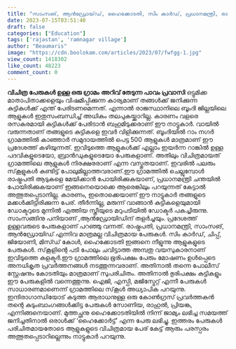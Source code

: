 ```yaml
---
title: "സാംസങ്, ആൻഡ്രോയ്‌ഡ്, ഹൈക്കോടതി, സിം കാര്‍ഡ്, പ്രധാനമന്ത്രി, രാഷ്‌ട്രപതി... പേടിക്കണ്ട, ഇതൊക്കെ ഇവിടത്തെ കുട്ടികളുടെ പേരുകളാണ്"
date: 2023-07-15T03:51:40
draft: false
categories: ["Education"]
tags: ['rajastan', 'ramnagar village']
author: "Beaumaris"
image: "https://cdn.boolokam.com/articles/2023/07/fwfgg-1.jpg"
view_count: 1418302
like_count: 48223
comment_count: 0
---
```


**വിചിത്ര പേരുകൾ ഉള്ള ഒരു ഗ്രാമം** **അറിവ് തേടുന്ന പാവം പ്രവാസി** ഒട്ടുമിക്ക മാതാപിതാക്കളെയും വിഷമിപ്പിക്കുന്ന കാര്യമാണ് തങ്ങള്‍ക്ക് ജനിക്കുന്ന കുട്ടികള്‍ക്ക് എന്ത് പേരിടണമെന്നത്. എന്നാല്‍ രാജസ്ഥാനിലെ ബൂംദി ജില്ലയിലെ ആളുകള്‍ ഇതുസംബന്ധിച്ച് അധികം തലപുകയ്ക്കാറില്ല. കാരണം വളരെ രസകരമായി കുട്ടികള്‍ക്ക് പേരിടാന്‍ ബഹുമിടുക്കരാണ് ഈ നാട്ടുകാര്‍. വായില്‍ വരുന്നതാണ് തങ്ങളുടെ കുട്ടികളെ ഇവര്‍ വിളിക്കുന്നത്. ബൂംദിയില്‍ റാം നഗര്‍ ഗ്രാമത്തില്‍ കാഞ്ഞാര്‍ സമുദായത്തില്‍ പെട്ട 500 ആളുകള്‍ മാത്രമാണ് ഈ പ്രദേശത്ത് കഴിയുന്നത്. ഇവിടുത്തെ ആളുകള്‍ക്ക് എല്ലാം ഇയര്‍ന്ന റാങ്കില്‍ ഉള്ള പദവികളുടെയോ, ബ്രാന്‍ഡുകളുടെയോ പേരുകളാണ്. അതിലും വിചിത്രമായത് ഗ്രാമത്തിലെ ആളുകള്‍ നിരക്ഷരരാണ് എന്ന വസ്തുതയാണ്. ഇവരില്‍ പലരും സ്‌കൂളുകള്‍ കണ്ടിട്ട് പോലുമില്ലാത്തവരാണ്.ഈ ഗ്രാമത്തില്‍ ചെല്ലുമ്പോള്‍ രാഷ്ട്രപതി ആടുകളെ മേയിക്കാന്‍ പോയിരിക്കുകയാണ്, പ്രധാനമന്ത്രി ചന്തയില്‍ പോയിരിക്കുകയാണ് ഇങ്ങനെയൊക്കെ ആരെങ്കിലും പറയുന്നത് കേട്ടാല്‍ അത്ഭുതപ്പെടാനില്ല. കാരണം, ഇതൊക്കെയാണ് ഈ നാട്ടുകാര്‍ തങ്ങളുടെ മക്കള്‍ക്കിട്ടിരിക്കുന്ന പേര്. തീര്‍ന്നില്ല, മരുന്ന് വാങ്ങാന്‍ കുട്ടികളെയുമായി ഡോക്ടറുടെ മുന്നില്‍ എത്തിയ സ്ത്രീയുടെ മറുപടിയില്‍ ഡോക്ടര്‍ പകച്ചിരുന്നു. [](https://cdn.boolokam.com/articles/2023/07/fwfgg-1.jpg)സാംസങ്ങിനു പനിയാണ് ,ആന്‍ഡ്രോയിഡിന് തളര്‍ച്ചയും. പ്രദേശത്ത് ഉള്ളവരുടെ പേരുകളാണ് പറഞ്ഞു വന്നത്. രാഷ്ട്രപതി, പ്രധാനമന്ത്രി, സാംസങ്, ആന്‍ഡ്രോയിഡ് എന്നിവ മാത്രമല്ല വിചിത്രമായ പേരുകള്‍. സിം കാര്‍ഡ്, ചിപ്പ്, ജിയോണി, മിസ്ഡ് കോള്‍, ഹൈക്കോടതി ഇങ്ങനെ നീളുന്നു ആളുകളുടെ പേരുകള്‍. സ്‌കൂളിന്റെ പടി പോലും ചവിട്ടാത്ത അമ്പതു വയസുകാരനാണ് ഇവിടുത്തെ കളക്ടര്‍.ഈ ഗ്രാമത്തിലെ ഭൂരിപക്ഷം പേരും മോഷണം ഉള്‍പ്പെടെ അനധികൃത പ്രവര്‍ത്തനങ്ങള്‍ നടത്തുന്നവരാണ്. അതിനാല്‍ തന്നെ പോലീസ് സ്റ്റേഷനും കോടതിയും മാത്രമാണ് സുപരിചിതം. അതിനാല്‍ ഭുരിപക്ഷം കുട്ടികളും ഈ പേരുകളില്‍ വന്നെത്തുന്നു. ഐജി, എസ്പി, മജിസ്ട്രേറ്റ് എന്നീ പേരുകള്‍ സാധാരണമാണെന്ന് ഗ്രാമത്തിലെ സ്‌കൂള്‍ അധ്യാപിക പറയുന്നു. ഇന്ദിരാഗാന്ധിയോട് കടുത്ത ആരാധനുള്ള ഒരു കോണ്‍ഗ്രസ് പ്രവര്‍ത്തകന്‍ തന്റെ കുടുംബാംഗങ്ങള്‍ക്കിട്ട പേരുകള്‍ സോണിയ, രാഹുല്‍, പ്രിയങ്ക, എന്നിങ്ങനെയാണ്. മുത്തച്ഛനു ഹൈക്കോടതിയില്‍ നിന്ന് ജാമ്യം ലഭിച്ച സമയത്ത് ജനിച്ചതിനാല്‍ ഒരാള്‍ക്ക് ‘ഹൈക്കോര്‍ട്ട്’ എന്ന പേരു ലഭിച്ചു. ഇത്തരം പേരുകള്‍ പരിചിതമായതോടെ ആളുകളുടെ വിചിത്രമായ പേര് കേട്ട് ആരും പരസ്പരം അത്ഭുതപ്പെടാറില്ലെന്നും നാട്ടുകാര്‍ പറയുന്നു.
